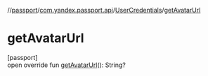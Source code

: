 //[passport](../../../index.md)/[com.yandex.passport.api](../index.md)/[UserCredentials](index.md)/[getAvatarUrl](get-avatar-url.md)

# getAvatarUrl

[passport]\
open override fun [getAvatarUrl](get-avatar-url.md)(): String?
